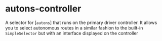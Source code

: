 # autons-controller

A selector for [`autons`] that runs on the primary driver controller. It allows
you to select autonomous routes in a similar fashion to the built-in
`SimpleSelector` but with an interface displayed on the controller
